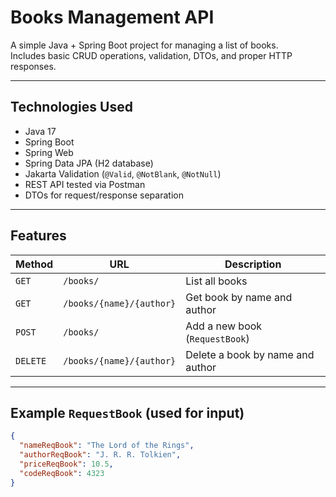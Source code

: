# Books Management API

A simple Java + Spring Boot project for managing a list of books.  
Includes basic CRUD operations, validation, DTOs, and proper HTTP responses.

---

## Technologies Used

- Java 17
- Spring Boot
- Spring Web
- Spring Data JPA (H2 database)
- Jakarta Validation (`@Valid`, `@NotBlank`, `@NotNull`)
- REST API tested via Postman
- DTOs for request/response separation

---

## Features

| Method   | URL                               | Description                          |
|----------|-----------------------------------|--------------------------------------|
| `GET`    | `/books/`                         | List all books                       |
| `GET`    | `/books/{name}/{author}`          | Get book by name and author          |
| `POST`   | `/books/`                         | Add a new book (`RequestBook`)       |
| `DELETE` | `/books/{name}/{author}`          | Delete a book by name and author     |

---

## Example `RequestBook` (used for input)

```json
{
  "nameReqBook": "The Lord of the Rings",
  "authorReqBook": "J. R. R. Tolkien",
  "priceReqBook": 10.5,
  "codeReqBook": 4323
}
